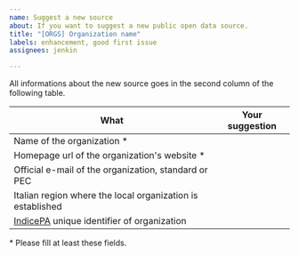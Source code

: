 ```yaml
---
name: Suggest a new source
about: If you want to suggest a new public open data source.
title: "[ORGS] Organization name"
labels: enhancement, good first issue
assignees: jenkin

---
```


All informations about the new source goes in the second column of the following table.

What | Your suggestion
------------ | -------------
Name of the organization * | 
Homepage url of the organization's website * | 
Official e-mail of the organization, standard or PEC | 
Italian region where the local organization is established | 
[IndicePA](https://indicepa.gov.it/documentale/index.php) unique identifier of organization | 

\* Please fill at least these fields.
